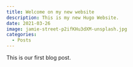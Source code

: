 ```yaml
---
title: Welcome on my new website
description: This is my new Hugo Website.
date: 2021-03-26
image: jamie-street-p2ifKHu3dXM-unsplash.jpg
categories:
  - Posts
---
```


This is our first blog post.
